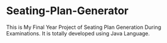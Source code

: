 # Seating-Plan-Generator

This is My Final Year Project of Seating Plan Generation During Examinations. It is totally developed using Java Language.
















































